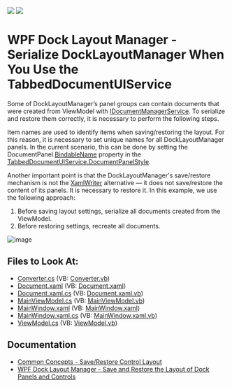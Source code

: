 <!-- default badges list -->
[![](https://img.shields.io/badge/Open_in_DevExpress_Support_Center-FF7200?style=flat-square&logo=DevExpress&logoColor=white)](https://supportcenter.devexpress.com/ticket/details/T155653)
[![](https://img.shields.io/badge/📖_How_to_use_DevExpress_Examples-e9f6fc?style=flat-square)](https://docs.devexpress.com/GeneralInformation/403183)
<!-- default badges end -->

# WPF Dock Layout Manager - Serialize DockLayoutManager When You Use the TabbedDocumentUIService


Some of DockLayoutManager’s panel groups can contain documents that were created from ViewModel with [IDocumentManagerService](https://docs.devexpress.com/WPF/18171/mvvm-framework/services/predefined-set/document-services). To serialize and restore them correctly, it is necessary to perform the following steps.

Item names are used to identify items when saving/restoring the layout. For this reason, it is necessary to set unique names for all DockLayoutManager panels. In the current scenario, this can be done by setting the DocumentPanel.[BindableName](https://docs.devexpress.com/WPF/DevExpress.Xpf.Docking.BaseLayoutItem.BindableName) property in the [TabbedDocumentUIService.DocumentPanelStyle](https://docs.devexpress.com/WPF/DevExpress.Xpf.Docking.TabbedDocumentUIService.DocumentPanelStyle).

Another important point is that the DockLayoutManager's save/restore mechanism is not the [XamlWriter](https://docs.microsoft.com/en-us/dotnet/api/system.windows.markup.xamlwriter?redirectedfrom=MSDN&view=windowsdesktop-6.0) alternative — it does not save/restore the content of its panels. It is necessary to restore it. In this example, we use the following approach:

1. Before saving layout settings, serialize all documents created from the ViewModel.
2. Before restoring settings, recreate all documents.</p>

![image](https://user-images.githubusercontent.com/12169834/174028784-aea53a4e-ea99-4b2b-ac61-8377479ca7af.png)


<!-- default file list -->
## Files to Look At:

* [Converter.cs](./CS/Converter.cs) (VB: [Converter.vb](./VB/Converter.vb))
* [Document.xaml](./CS/Document.xaml) (VB: [Document.xaml](./VB/Document.xaml))
* [Document.xaml.cs](./CS/Document.xaml.cs) (VB: [Document.xaml.vb](./VB/Document.xaml.vb))
* [MainViewModel.cs](./CS/MainViewModel.cs) (VB: [MainViewModel.vb](./VB/MainViewModel.vb))
* [MainWindow.xaml](./CS/MainWindow.xaml) (VB: [MainWindow.xaml](./VB/MainWindow.xaml))
* [MainWindow.xaml.cs](./CS/MainWindow.xaml.cs) (VB: [MainWindow.xaml.vb](./VB/MainWindow.xaml.vb))
* [ViewModel.cs](./CS/ViewModel.cs) (VB: [ViewModel.vb](./VB/ViewModel.vb))
<!-- default file list end -->

## Documentation

- [Common Concepts - Save/Restore Control Layout](https://docs.devexpress.com/WPF/7391/common-concepts/save-and-restore-layouts)
- [WPF Dock Layout Manager - Save and Restore the Layout of Dock Panels and Controls](https://docs.devexpress.com/WPF/7059/controls-and-libraries/layout-management/dock-windows/miscellaneous/saving-and-restoring-the-layout-of-dock-panels-and-controls)
